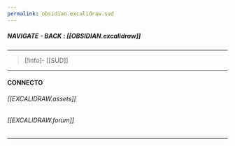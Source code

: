```yaml
---
permalink: obsidian.excalidraw.sud
---
```


##### NAVIGATE - BACK : [[OBSIDIAN.excalidraw]]
----
>[!info]- [[SUD]]
---
#### CONNECTO



###### [[EXCALIDRAW.assets]]

###### [[EXCALIDRAW.forum]]






----


